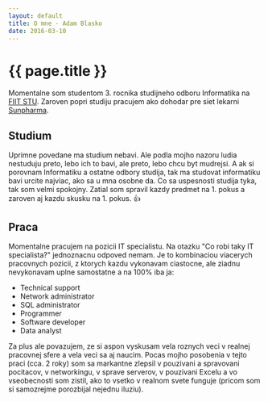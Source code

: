 ```yaml
---
layout: default
title: O mne - Adam Blasko
date: 2016-03-10
---
```


# {{ page.title }} #
Momentalne som studentom 3. rocnika studijneho odboru Informatika na [FIIT STU](http://www.fiit.stuba.sk/). Zaroven popri studiju pracujem ako dohodar pre siet lekarni [Sunpharma](https://www.sunpharma.sk/).

## Studium ##

Uprimne povedane ma studium nebavi. Ale podla mojho nazoru ludia nestuduju preto, lebo ich to bavi, ale preto, lebo chcu byt mudrejsi. A ak si porovnam Informatiku a ostatne odbory studija, tak ma studovat informatiku bavi urcite najviac, ako sa u mna osobne da.
Co sa uspesnosti studija tyka, tak som velmi spokojny. Zatial som spravil kazdy predmet na 1. pokus a zaroven aj kazdu skusku na 1. pokus. :+1:

## Praca ##

Momentalne pracujem na pozicii IT specialistu. Na otazku "Co robi taky IT specialista?" jednoznacnu odpoved nemam. Je to kombinaciou viacerych pracovnych pozicii, z ktorych kazdu vykonavam ciastocne, ale ziadnu nevykonavam uplne samostatne a na 100% iba ja:

* Technical support
* Network administrator
* SQL administrator
* Programmer
* Software developer
* Data analyst

Za plus ale povazujem, ze si aspon vyskusam vela roznych veci v realnej pracovnej sfere a vela veci sa aj naucim. Pocas mojho posobenia v tejto praci (cca. 2 roky) som sa markantne zlepsil v pouzivani a spravovani pocitacov, v networkingu, v sprave serverov, v pouzivani Excelu a vo vseobecnosti som zistil, ako to vsetko v realnom svete funguje (pricom som si samozrejme porozbijal nejednu iluziu).